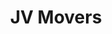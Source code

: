 ---
image: /assets/mover2.jpeg
title: JV Movers
summary: Your New Jersey Moving Company.

phone: 201-208-3446

rank: 1
---